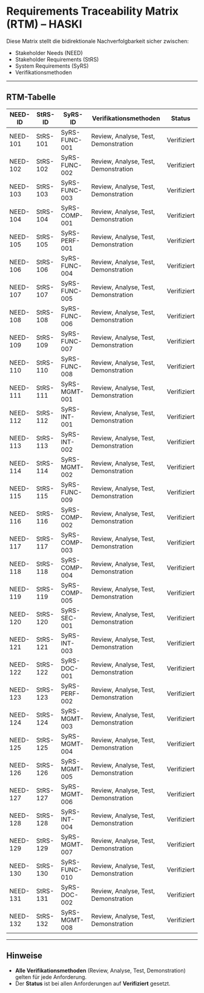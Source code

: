 # Requirements Traceability Matrix (RTM) – HASKI

Diese Matrix stellt die bidirektionale Nachverfolgbarkeit sicher zwischen:
- Stakeholder Needs (NEED)
- Stakeholder Requirements (StRS)
- System Requirements (SyRS)
- Verifikationsmethoden

---

## RTM-Tabelle

| NEED-ID  | StRS-ID   | SyRS-ID       | Verifikationsmethoden                | Status      |
|----------|-----------|---------------|--------------------------------------|-------------|
| NEED-101 | StRS-101  | SyRS-FUNC-001 | Review, Analyse, Test, Demonstration | Verifiziert |
| NEED-102 | StRS-102  | SyRS-FUNC-002 | Review, Analyse, Test, Demonstration | Verifiziert |
| NEED-103 | StRS-103  | SyRS-FUNC-003 | Review, Analyse, Test, Demonstration | Verifiziert |
| NEED-104 | StRS-104  | SyRS-COMP-001 | Review, Analyse, Test, Demonstration | Verifiziert |
| NEED-105 | StRS-105  | SyRS-PERF-001 | Review, Analyse, Test, Demonstration | Verifiziert |
| NEED-106 | StRS-106  | SyRS-FUNC-004 | Review, Analyse, Test, Demonstration | Verifiziert |
| NEED-107 | StRS-107  | SyRS-FUNC-005 | Review, Analyse, Test, Demonstration | Verifiziert |
| NEED-108 | StRS-108  | SyRS-FUNC-006 | Review, Analyse, Test, Demonstration | Verifiziert |
| NEED-109 | StRS-109  | SyRS-FUNC-007 | Review, Analyse, Test, Demonstration | Verifiziert |
| NEED-110 | StRS-110  | SyRS-FUNC-008 | Review, Analyse, Test, Demonstration | Verifiziert |
| NEED-111 | StRS-111  | SyRS-MGMT-001 | Review, Analyse, Test, Demonstration | Verifiziert |
| NEED-112 | StRS-112  | SyRS-INT-001  | Review, Analyse, Test, Demonstration | Verifiziert |
| NEED-113 | StRS-113  | SyRS-INT-002  | Review, Analyse, Test, Demonstration | Verifiziert |
| NEED-114 | StRS-114  | SyRS-MGMT-002 | Review, Analyse, Test, Demonstration | Verifiziert |
| NEED-115 | StRS-115  | SyRS-FUNC-009 | Review, Analyse, Test, Demonstration | Verifiziert |
| NEED-116 | StRS-116  | SyRS-COMP-002 | Review, Analyse, Test, Demonstration | Verifiziert |
| NEED-117 | StRS-117  | SyRS-COMP-003 | Review, Analyse, Test, Demonstration | Verifiziert |
| NEED-118 | StRS-118  | SyRS-COMP-004 | Review, Analyse, Test, Demonstration | Verifiziert |
| NEED-119 | StRS-119  | SyRS-COMP-005 | Review, Analyse, Test, Demonstration | Verifiziert |
| NEED-120 | StRS-120  | SyRS-SEC-001  | Review, Analyse, Test, Demonstration | Verifiziert |
| NEED-121 | StRS-121  | SyRS-INT-003  | Review, Analyse, Test, Demonstration | Verifiziert |
| NEED-122 | StRS-122  | SyRS-DOC-001  | Review, Analyse, Test, Demonstration | Verifiziert |
| NEED-123 | StRS-123  | SyRS-PERF-002 | Review, Analyse, Test, Demonstration | Verifiziert |
| NEED-124 | StRS-124  | SyRS-MGMT-003 | Review, Analyse, Test, Demonstration | Verifiziert |
| NEED-125 | StRS-125  | SyRS-MGMT-004 | Review, Analyse, Test, Demonstration | Verifiziert |
| NEED-126 | StRS-126  | SyRS-MGMT-005 | Review, Analyse, Test, Demonstration | Verifiziert |
| NEED-127 | StRS-127  | SyRS-MGMT-006 | Review, Analyse, Test, Demonstration | Verifiziert |
| NEED-128 | StRS-128  | SyRS-INT-004  | Review, Analyse, Test, Demonstration | Verifiziert |
| NEED-129 | StRS-129  | SyRS-MGMT-007 | Review, Analyse, Test, Demonstration | Verifiziert |
| NEED-130 | StRS-130  | SyRS-FUNC-010 | Review, Analyse, Test, Demonstration | Verifiziert |
| NEED-131 | StRS-131  | SyRS-DOC-002  | Review, Analyse, Test, Demonstration | Verifiziert |
| NEED-132 | StRS-132  | SyRS-MGMT-008 | Review, Analyse, Test, Demonstration | Verifiziert |

---

## Hinweise
- **Alle Verifikationsmethoden** (Review, Analyse, Test, Demonstration) gelten für jede Anforderung.
- Der **Status** ist bei allen Anforderungen auf **Verifiziert** gesetzt.  
